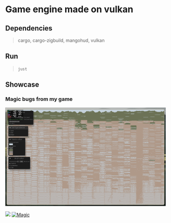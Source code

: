 # Game engine made on vulkan

## Dependencies

> cargo, cargo-zigbuild, mangohud, vulkan

## Run

>`just`

## Showcase

### Magic bugs from my game

![magic](./static/Game.png)

![](https://www.youtube.com/watch?v=l_o-6ujMl60)
[![Magic](https://i.ytimg.com/vi/l_o-6ujMl60/maxresdefault.jpg)](https://www.youtube.com/watch?v=l_o-6ujMl60)
